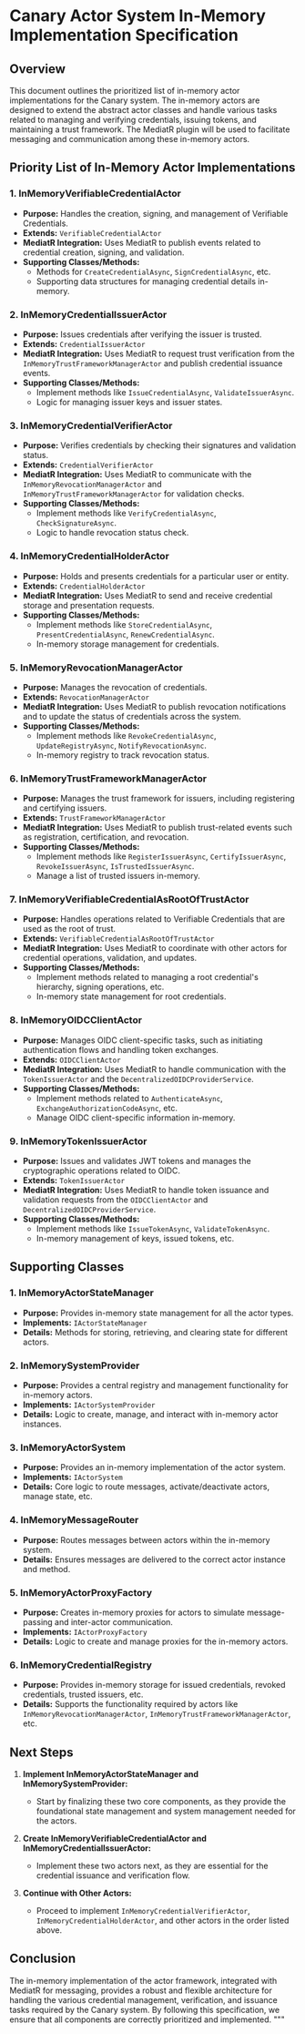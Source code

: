 # **Canary Actor System In-Memory Implementation Specification**

## **Overview**

This document outlines the prioritized list of in-memory actor implementations for the Canary system. The in-memory actors are designed to extend the abstract actor classes and handle various tasks related to managing and verifying credentials, issuing tokens, and maintaining a trust framework. The MediatR plugin will be used to facilitate messaging and communication among these in-memory actors.

## **Priority List of In-Memory Actor Implementations**

### **1. InMemoryVerifiableCredentialActor**
- **Purpose:** Handles the creation, signing, and management of Verifiable Credentials.
- **Extends:** `VerifiableCredentialActor`
- **MediatR Integration:** Uses MediatR to publish events related to credential creation, signing, and validation.
- **Supporting Classes/Methods:**
  - Methods for `CreateCredentialAsync`, `SignCredentialAsync`, etc.
  - Supporting data structures for managing credential details in-memory.

### **2. InMemoryCredentialIssuerActor**
- **Purpose:** Issues credentials after verifying the issuer is trusted.
- **Extends:** `CredentialIssuerActor`
- **MediatR Integration:** Uses MediatR to request trust verification from the `InMemoryTrustFrameworkManagerActor` and publish credential issuance events.
- **Supporting Classes/Methods:**
  - Implement methods like `IssueCredentialAsync`, `ValidateIssuerAsync`.
  - Logic for managing issuer keys and issuer states.

### **3. InMemoryCredentialVerifierActor**
- **Purpose:** Verifies credentials by checking their signatures and validation status.
- **Extends:** `CredentialVerifierActor`
- **MediatR Integration:** Uses MediatR to communicate with the `InMemoryRevocationManagerActor` and `InMemoryTrustFrameworkManagerActor` for validation checks.
- **Supporting Classes/Methods:**
  - Implement methods like `VerifyCredentialAsync`, `CheckSignatureAsync`.
  - Logic to handle revocation status check.

### **4. InMemoryCredentialHolderActor**
- **Purpose:** Holds and presents credentials for a particular user or entity.
- **Extends:** `CredentialHolderActor`
- **MediatR Integration:** Uses MediatR to send and receive credential storage and presentation requests.
- **Supporting Classes/Methods:**
  - Implement methods like `StoreCredentialAsync`, `PresentCredentialAsync`, `RenewCredentialAsync`.
  - In-memory storage management for credentials.

### **5. InMemoryRevocationManagerActor**
- **Purpose:** Manages the revocation of credentials.
- **Extends:** `RevocationManagerActor`
- **MediatR Integration:** Uses MediatR to publish revocation notifications and to update the status of credentials across the system.
- **Supporting Classes/Methods:**
  - Implement methods like `RevokeCredentialAsync`, `UpdateRegistryAsync`, `NotifyRevocationAsync`.
  - In-memory registry to track revocation status.

### **6. InMemoryTrustFrameworkManagerActor**
- **Purpose:** Manages the trust framework for issuers, including registering and certifying issuers.
- **Extends:** `TrustFrameworkManagerActor`
- **MediatR Integration:** Uses MediatR to publish trust-related events such as registration, certification, and revocation.
- **Supporting Classes/Methods:**
  - Implement methods like `RegisterIssuerAsync`, `CertifyIssuerAsync`, `RevokeIssuerAsync`, `IsTrustedIssuerAsync`.
  - Manage a list of trusted issuers in-memory.

### **7. InMemoryVerifiableCredentialAsRootOfTrustActor**
- **Purpose:** Handles operations related to Verifiable Credentials that are used as the root of trust.
- **Extends:** `VerifiableCredentialAsRootOfTrustActor`
- **MediatR Integration:** Uses MediatR to coordinate with other actors for credential operations, validation, and updates.
- **Supporting Classes/Methods:**
  - Implement methods related to managing a root credential's hierarchy, signing operations, etc.
  - In-memory state management for root credentials.

### **8. InMemoryOIDCClientActor**
- **Purpose:** Manages OIDC client-specific tasks, such as initiating authentication flows and handling token exchanges.
- **Extends:** `OIDCClientActor`
- **MediatR Integration:** Uses MediatR to handle communication with the `TokenIssuerActor` and the `DecentralizedOIDCProviderService`.
- **Supporting Classes/Methods:**
  - Implement methods related to `AuthenticateAsync`, `ExchangeAuthorizationCodeAsync`, etc.
  - Manage OIDC client-specific information in-memory.

### **9. InMemoryTokenIssuerActor**
- **Purpose:** Issues and validates JWT tokens and manages the cryptographic operations related to OIDC.
- **Extends:** `TokenIssuerActor`
- **MediatR Integration:** Uses MediatR to handle token issuance and validation requests from the `OIDCClientActor` and `DecentralizedOIDCProviderService`.
- **Supporting Classes/Methods:**
  - Implement methods like `IssueTokenAsync`, `ValidateTokenAsync`.
  - In-memory management of keys, issued tokens, etc.

## **Supporting Classes**

### **1. InMemoryActorStateManager**
- **Purpose:** Provides in-memory state management for all the actor types.
- **Implements:** `IActorStateManager`
- **Details:** Methods for storing, retrieving, and clearing state for different actors.

### **2. InMemorySystemProvider**
- **Purpose:** Provides a central registry and management functionality for in-memory actors.
- **Implements:** `IActorSystemProvider`
- **Details:** Logic to create, manage, and interact with in-memory actor instances.

### **3. InMemoryActorSystem**
- **Purpose:** Provides an in-memory implementation of the actor system.
- **Implements:** `IActorSystem`
- **Details:** Core logic to route messages, activate/deactivate actors, manage state, etc.

### **4. InMemoryMessageRouter**
- **Purpose:** Routes messages between actors within the in-memory system.
- **Details:** Ensures messages are delivered to the correct actor instance and method.

### **5. InMemoryActorProxyFactory**
- **Purpose:** Creates in-memory proxies for actors to simulate message-passing and inter-actor communication.
- **Implements:** `IActorProxyFactory`
- **Details:** Logic to create and manage proxies for the in-memory actors.

### **6. InMemoryCredentialRegistry**
- **Purpose:** Provides in-memory storage for issued credentials, revoked credentials, trusted issuers, etc.
- **Details:** Supports the functionality required by actors like `InMemoryRevocationManagerActor`, `InMemoryTrustFrameworkManagerActor`, etc.

## **Next Steps**

1. **Implement InMemoryActorStateManager and InMemorySystemProvider:**
   - Start by finalizing these two core components, as they provide the foundational state management and system management needed for the actors.

2. **Create InMemoryVerifiableCredentialActor and InMemoryCredentialIssuerActor:**
   - Implement these two actors next, as they are essential for the credential issuance and verification flow.

3. **Continue with Other Actors:**
   - Proceed to implement `InMemoryCredentialVerifierActor`, `InMemoryCredentialHolderActor`, and other actors in the order listed above.

## **Conclusion**

The in-memory implementation of the actor framework, integrated with MediatR for messaging, provides a robust and flexible architecture for handling the various credential management, verification, and issuance tasks required by the Canary system. By following this specification, we ensure that all components are correctly prioritized and implemented.
"""